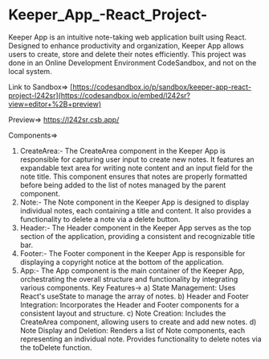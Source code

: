 # Keeper_App_-React_Project-
Keeper App is an intuitive note-taking web application built using React. Designed to enhance productivity and organization, Keeper App allows users to create, store and delete their notes efficiently.
This project was done in an Online Development Environment CodeSandbox, and not on the local system.

Link to Sandbox=> [https://codesandbox.io/p/sandbox/keeper-app-react-project-l242sr](https://codesandbox.io/embed/l242sr?view=editor+%2B+preview) 

Preview=> https://l242sr.csb.app/

Components=>
1) CreateArea:- The CreateArea component in the Keeper App is responsible for capturing user input to create new notes. It features an expandable text area for writing note content and an input field for the note title. This component ensures that notes are properly formatted before being added to the list of notes managed by the parent component.
2) Note:- The Note component in the Keeper App is designed to display individual notes, each containing a title and content. It also provides a functionality to delete a note via a delete button.
3) Header:- The Header component in the Keeper App serves as the top section of the application, providing a consistent and recognizable title bar.
4) Footer:- The Footer component in the Keeper App is responsible for displaying a copyright notice at the bottom of the application.
5) App:- The App component is the main container of the Keeper App, orchestrating the overall structure and functionality by integrating various components.
        Key Features->
        a) State Management: Uses React's useState to manage the array of notes.
        b) Header and Footer Integration: Incorporates the Header and Footer components for a consistent layout and structure.
        c) Note Creation: Includes the CreateArea component, allowing users to create and add new notes.
        d) Note Display and Deletion: Renders a list of Note components, each representing an individual note. Provides functionality to delete notes via the toDelete function.
